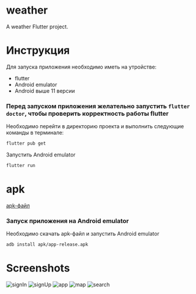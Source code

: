 # weather

A weather Flutter project.

# Инструкция

Для запуска приложения необходимо иметь на утройстве:

- flutter
- Android emulator
- Android выше 11 версии

### Перед запуском приложения желательно запустить `flutter doctor`, чтобы проверить корректность работы flutter

Необходимо перейти в директорию проекта и выполнить следующие команды в терминале:

```zsh
flutter pub get
```

Запустить Android emulator

```zsh
flutter run
```
# apk

[apk-файл](apk/app-release.apk)

### Запуск приложения на Android emulator

Необходимо скачать apk-файл и запустить Android emulator

```zsh
adb install apk/app-release.apk
```

# Screenshots

![signIn](screenshots/signIn.png)
![signUp](screenshots/signUp.png)
![app](screenshots/app.png)
![map](screenshots/map.png)
![search](screenshots/search.png)
